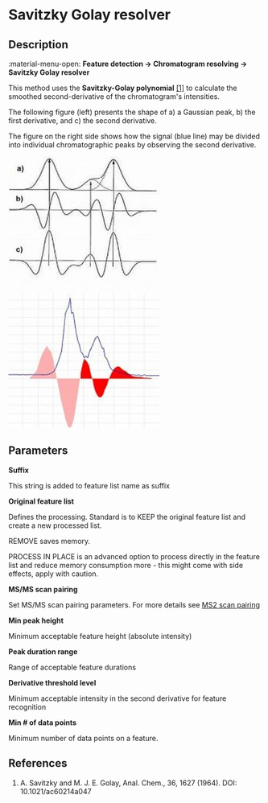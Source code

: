 # **Savitzky Golay resolver**

## **Description**

:material-menu-open: **Feature detection → Chromatogram resolving → Savitzky Golay resolver**

This method uses the **Savitzky-Golay polynomial** [[1]](#references) to calculate the smoothed second-derivative of the chromatogram's intensities. 

The following figure (left) presents the shape of a) a Gaussian peak, b) the first derivative, and c) the second derivative. 

The figure on the right side shows how the signal (blue line) may be divided into individual chromatographic peaks by observing the second derivative.

![derivatives](1nd2ndDerivative.jpg)![signal](1nd2ndDerivative2.jpg)


## **Parameters**

**Suffix**

This string is added to feature list name as suffix

**Original feature list**

Defines the processing. 
Standard is to KEEP the original feature list and create a new processed list. 

REMOVE saves memory. 

PROCESS IN PLACE is an advanced option to process directly in the feature list and reduce memory consumption more - this might come with side effects, apply with caution.

**MS/MS scan pairing**

Set MS/MS scan pairing parameters. For more details see [MS2 scan pairing](..//featdet_ms2_scan_pairing/ms2_scan_pairing.md)

**Min peak height**

Minimum acceptable feature height (absolute intensity)

**Peak duration range**

Range of acceptable feature durations

**Derivative threshold level**

Minimum acceptable intensity in the second derivative for feature recognition

**Min # of data points**

Minimum number of data points on a feature.

## **References**

1. A. Savitzky and M. J. E. Golay, Anal. Chem., 36, 1627 (1964). DOI: <a>10.1021/ac60214a047</a>
